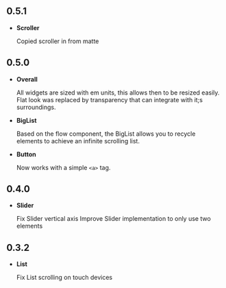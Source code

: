## 0.5.1
-  **Scroller**

   Copied scroller in from matte

## 0.5.0
-  **Overall**

   All widgets are sized with em units, this allows then to be resized easily.
   Flat look was replaced by transparency that can integrate with it;s surroundings.

-  **BigList**

   Based on the flow component, the BigList allows you to recycle elements to achieve an infinite scrolling list.

-  **Button**

   Now works with a simple `<a>` tag.

## 0.4.0

-  **Slider**

   Fix Slider vertical axis
   Improve Slider implementation to only use two elements

## 0.3.2

-  **List**

   Fix List scrolling on touch devices
